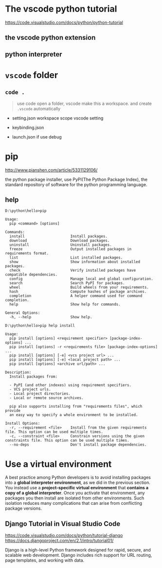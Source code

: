 # The vscode python tutorial

<https://code.visualstudio.com/docs/python/python-tutorial>

## the vscode python extension

## python interpreter

# `vscode` folder

## `code .`

> use code open a folder, vscode make this a workspace. and create  `.vscode` automatically

- setting.json
    workspace scope vscode setting
- keybinding.json
 
- launch.json
    if use debug

# pip

<http://www.pianshen.com/article/5331129106/>

the python package installer, use PyPI(The Python Package Index), the standard repository of software for the python programming language.

## help 

```shell
D:\python\hello>pip

Usage:
  pip <command> [options]

Commands:
  install                     Install packages.
  download                    Download packages.
  uninstall                   Uninstall packages.
  freeze                      Output installed packages in requirements format.
  list                        List installed packages.
  show                        Show information about installed packages.
  check                       Verify installed packages have compatible dependencies.
  config                      Manage local and global configuration.
  search                      Search PyPI for packages.
  wheel                       Build wheels from your requirements.
  hash                        Compute hashes of package archives.
  completion                  A helper command used for command completion.
  help                        Show help for commands.

General Options:
  -h, --help                  Show help.
```

```shell
D:\python\hello>pip help install

Usage:
  pip install [options] <requirement specifier> [package-index-options] ...
  pip install [options] -r <requirements file> [package-index-options] ...
  pip install [options] [-e] <vcs project url> ...
  pip install [options] [-e] <local project path> ...
  pip install [options] <archive url/path> ...

Description:
  Install packages from:

  - PyPI (and other indexes) using requirement specifiers.
  - VCS project urls.
  - Local project directories.
  - Local or remote source archives.

  pip also supports installing from "requirements files", which provide
  an easy way to specify a whole environment to be installed.

Install Options:
  -r, --requirement <file>    Install from the given requirements file. This option can be used multiple times.
  -c, --constraint <file>     Constrain versions using the given constraints file. This option can be used multiple times.
  --no-deps                   Don't install package dependencies.
  ```


# Use a virtual environment

A best practice among Python developers is to avoid installing packages into a **global interpreter environment**, as we did in the previous section. You instead use a **project-specific virtual environment** that **contains a copy of a global interpreter**. Once you activate that environment, any packages you then install are isolated from other environments. Such isolation reduces many complications that can arise from conflicting package versions.

## Django Tutorial in Visual Studio Code

<https://code.visualstudio.com/docs/python/tutorial-django>
<https://docs.djangoproject.com/en/2.1/intro/tutorial01/>

Django is a high-level Python framework designed for rapid, secure, and scalable web development. Django includes rich support for URL routing, page templates, and working with data.

